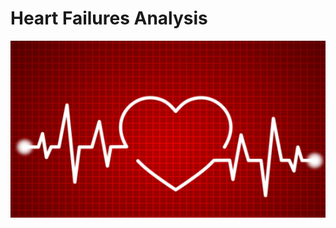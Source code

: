 # Heart Failures Analysis

![intro_image](https://github.com/sfarouk3/P1_Heart-Failure-analysis/blob/main/Uda_P1_pic/heart%20(2).png)


